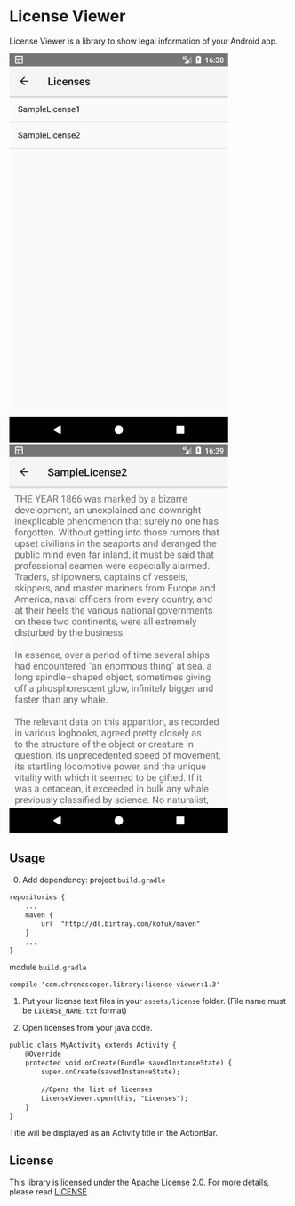 # License Viewer
License Viewer is a library to show legal information of your Android app.

![Shows list of licenses](images/1.png) ![Shows text of license](images/2.png)

## Usage
0. Add dependency:
project `build.gradle`
```
repositories {
    ...
    maven {
        url  "http://dl.bintray.com/kofuk/maven" 
    }
    ...
}
```
module `build.gradle`
```
compile 'com.chronoscoper.library:license-viewer:1.3'
```

1. Put your license text files in your `assets/license` folder. (File name must be `LICENSE_NAME.txt` format)

2. Open licenses from your java code.
```
public class MyActivity extends Activity {
    @Override
    protected void onCreate(Bundle savedInstanceState) {
        super.onCreate(savedInstanceState);

        //Opens the list of licenses
        LicenseViewer.open(this, "Licenses");
    }
}
```
Title will be displayed as an Activity title in the ActionBar.

## License
This library is licensed under the Apache License 2.0.
For more details, please read [LICENSE](LICENSE).
